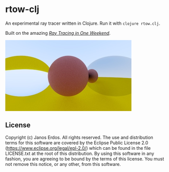 # rtow-clj

An experimental ray tracer written in Clojure. Run it with `clojure rtow.clj`.

Built on the amazing [_Ray Tracing in One Weekend_](https://raytracing.github.io/books/RayTracingInOneWeekend.html).

![screenshot](screenshot.jpg)

## License

Copyright (c) Janos Erdos. All rights reserved. The use and distribution terms for this software are covered by the Eclipse Public License 2.0 (https://www.eclipse.org/legal/epl-2.0/) which can be found in the file LICENSE.txt at the root of this distribution. By using this software in any fashion, you are agreeing to be bound by the terms of this license. You must not remove this notice, or any other, from this software.